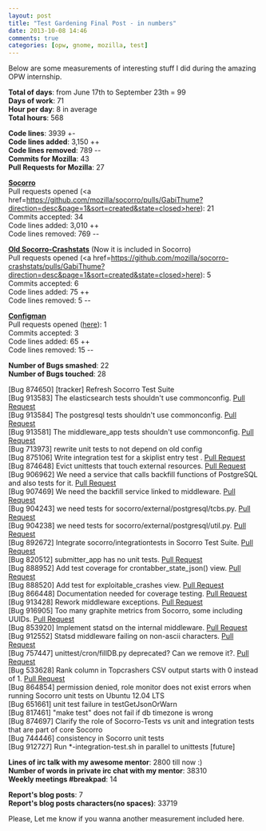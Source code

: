```yaml
---
layout: post
title: "Test Gardening Final Post - in numbers"
date: 2013-10-08 14:46
comments: true
categories: [opw, gnome, mozilla, test]
---
```


Below are some measurements of interesting stuff I did during the amazing
OPW internship.

**Total of days**: from June 17th to September 23th = 99   
**Days of work**: 71   
**Hour per day**: 8 in average  
**Total hours**: 568   

**Code lines**: 3939 +-  
**Code lines added**: 3,150 ++   
**Code lines removed**: 789 --   
**Commits for Mozilla**: 43   
**Pull Requests for Mozilla**: 27   

<a href=https://github.com/mozilla/socorro>**Socorro**</a>   
Pull requests opened (<a
href=https://github.com/mozilla/socorro/pulls/GabiThume?direction=desc&page=1&sort=created&state=closed>here</a>):
21   
Commits accepted: 34   
Code lines added: 3,010 ++   
Code lines removed: 769 --    

<a href=https://github.com/mozilla/socorro-crashstats>**Old Socorro-Crashstats**</a>
(Now it is included in Socorro)   
Pull requests opened (<a
href=https://github.com/mozilla/socorro-crashstats/pulls/GabiThume?direction=desc&page=1&sort=created&state=closed>here</a>):
5   
Commits accepted: 6    
Code lines added: 75 ++    
Code lines removed: 5 --    

<a href=https://github.com/mozilla/configman>**Configman**</a>    
Pull requests opened (<a
href=https://github.com/mozilla/configman/pull/89>here</a>): 1    
Commits accepted: 3   
Code lines added: 65 ++   
Code lines removed: 15 --    

**Number of Bugs smashed**: 22   
**Number of Bugs touched**: 28   
 
[Bug 874650] [tracker] Refresh Socorro Test Suite     
[Bug 913583] The elasticsearch tests shouldn't use commonconfig. <a
href=https://github.com/mozilla/socorro/pull/1533>Pull Request</a>   
[Bug 913584] The postgresql tests shouldn't use commonconfig. <a
href=https://github.com/mozilla/socorro/pull/1479>Pull Request</a>   
[Bug 913581] The middleware_app tests shouldn't use commonconfig. <a
href=https://github.com/mozilla/socorro/pull/1495>Pull Request</a>   
[Bug 713973] rewrite unit tests to not depend on old config   
[Bug 875106] Write integration test for a skiplist entry test . <a
href=https://github.com/mozilla/socorro/pull/1531>Pull Request</a>    
[Bug 874648] Evict unittests that touch external resources. <a
href=https://github.com/mozilla/socorro/pull/1473>Pull Request</a>   
[Bug 906962] We need a service that calls backfill functions of PostgreSQL and
also tests for it. <a href=https://github.com/mozilla/socorro/pull/1413>Pull Request</a>   
[Bug 907469] We need the backfill service linked to middleware. <a
href=https://github.com/mozilla/socorro/pull/1431>Pull Request</a>   
[Bug 904243] we need tests for socorro/external/postgresql/tcbs.py. <a
href=https://github.com/mozilla/socorro/pull/1396>Pull Request</a>   
[Bug 904238] we need tests for socorro/external/postgresql/util.py. <a
href=https://github.com/mozilla/socorro/pull/1398>Pull Request</a>    
[Bug 892672] Integrate socorro/integrationtests in Socorro Test Suite. <a
href=https://github.com/mozilla/socorro/pull/1383>Pull Request</a>   
[Bug 820512] submitter_app has no unit tests. <a
href=https://github.com/mozilla/socorro/pull/1368>Pull Request</a>   
[Bug 888952] Add test coverage for crontabber_state_json() view. <a
href=https://github.com/mozilla/socorro-crashstats/pull/402>Pull Request</a>   
[Bug 888520] Add test for exploitable_crashes view. <a
href=https://github.com/mozilla/socorro-crashstats/pull/401>Pull Request</a>   
[Bug 866448] Documentation needed for coverage testing. <a
href=https://github.com/mozilla/socorro/pull/1336>Pull Request</a>   
[Bug 913428] Rework middleware exceptions. <a
href=https://github.com/mozilla/socorro/pull/1496>Pull Request</a>   
[Bug 916905] Too many graphite metrics from Socorro, some including UUIDs. <a
href=https://github.com/mozilla/socorro/pull/1514>Pull Request</a>   
[Bug 853920] Implement statsd on the internal middleware. <a
href=https://github.com/mozilla/socorro/pull/1465>Pull Request</a>   
[Bug 912552] Statsd middleware failing on non-ascii characters. <a
href=https://github.com/mozilla/socorro/pull/1468>Pull Request</a>    
[Bug 757447] unittest/cron/fillDB.py deprecated? Can we remove it?. <a
href=https://github.com/mozilla/socorro/pull/1334>Pull Request</a>   
[Bug 533628] Rank column in Topcrashers CSV output starts with 0 instead
of 1. <a href=https://github.com/mozilla/socorro-crashstats/pull/418>Pull
Request</a>   
[Bug 864854] permission denied, role monitor does not exist errors when running
Socorro unit tests on Ubuntu 12.04 LTS   
[Bug 651661] unit test failure in testGetJsonOrWarn  
[Bug 817461] "make test" does not fail if db timezone is wrong   
[Bug 874697] Clarify the role of Socorro-Tests vs unit and integration tests
that are part of core Socorro   
[Bug 744446] consistency in Socorro unit tests   
[Bug 912727] Run *-integration-test.sh in parallel to unittests [future]   

**Lines of irc talk with my awesome mentor**: 2800 till now :)    
**Number of words in private irc chat with my mentor**: 38310     
**Weekly meetings #breakpad**: 14    

**Report's blog posts**: 7      
**Report's blog posts characters(no spaces)**: 33719      

Please, Let me know if you wanna another measurement included here.   
